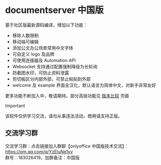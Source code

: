 # documentserver 中国版



基于社区版最新源码编译，增加以下功能：

- 移除人数限制
- 移动端可编辑
- 添加公文办公场景常用中文字体
- 可自定义 logo 及品牌
- 可使用连接器及 Automation API
- Websocket 支持通过配置强制降级为长轮询
- 防截图水印，可防止资料泄露   
- 剪切板区分内部外部，可禁止粘贴到外部    
- welcome 及 example 界面全汉化，默认语言为简体中文，对新手非常友好    

更多功能不断加入中，敬请期待。部分高级功能见 [版本比较](../product/compare.md) 页面

> [!IMPORTANT]
> 该软件仅供学习交流，请勿从事违法活动，商用请支持正版。

## 交流学习群

交流学习群：点击链接加入群聊【onlyoffice 中国版技术交流】：https://qm.qq.com/q/YzEIuNe1yy  
群号：183026419，加群备注：中国版

